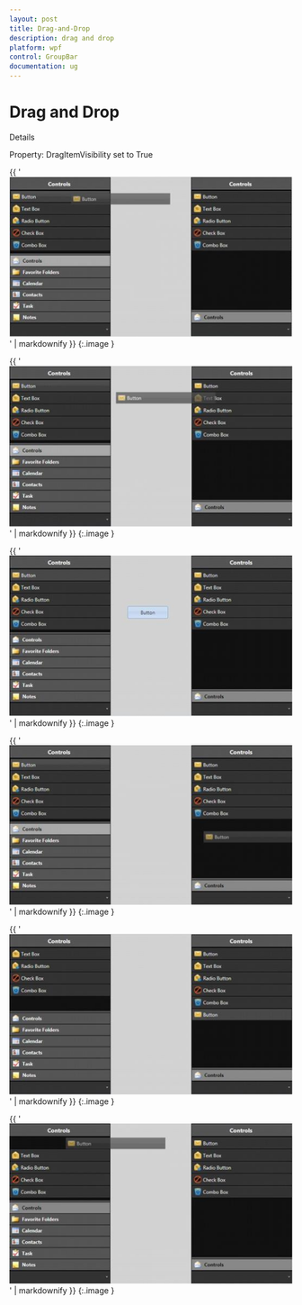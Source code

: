 ```yaml
---
layout: post
title: Drag-and-Drop
description: drag and drop
platform: wpf
control: GroupBar
documentation: ug
---
```


# Drag and Drop

Details

Property: DragItemVisibility set to True



{{ '![](Drag-and-Drop_images/Drag-and-Drop_img1.jpeg)' | markdownify }}
{:.image }




{{ '![](Drag-and-Drop_images/Drag-and-Drop_img2.jpeg)' | markdownify }}
{:.image }






{{ '![](Drag-and-Drop_images/Drag-and-Drop_img3.jpeg)' | markdownify }}
{:.image }




{{ '![](Drag-and-Drop_images/Drag-and-Drop_img4.jpeg)' | markdownify }}
{:.image }




{{ '![](Drag-and-Drop_images/Drag-and-Drop_img5.jpeg)' | markdownify }}
{:.image }




{{ '![](Drag-and-Drop_images/Drag-and-Drop_img6.jpeg)' | markdownify }}
{:.image }


